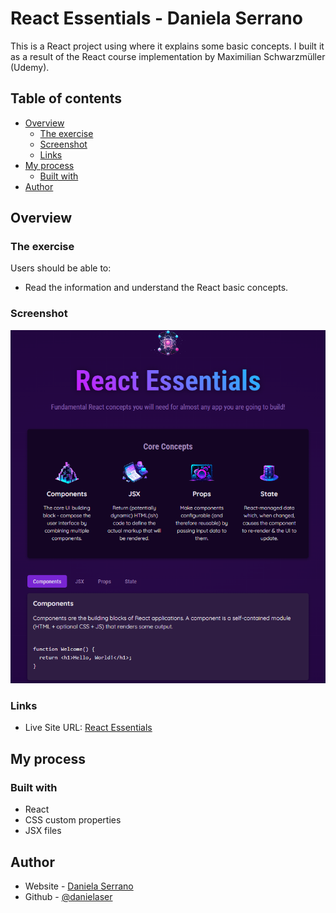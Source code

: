 # React Essentials - Daniela Serrano

This is a React project using where it explains some basic concepts. I built it as a result of the React course implementation by Maximilian Schwarzmüller (Udemy).

## Table of contents

- [Overview](#overview)
  - [The exercise](#the-exercise)
  - [Screenshot](#screenshot)
  - [Links](#links)
- [My process](#my-process)
  - [Built with](#built-with)
- [Author](#author)

## Overview

### The exercise

Users should be able to:

- Read the information and understand the React basic concepts.

### Screenshot

![](./src/assets/Screenshot.png)

### Links

- Live Site URL: [React Essentials](https://card-counter-score.netlify.app/)

## My process

### Built with

- React
- CSS custom properties
- JSX files

## Author

- Website - [Daniela Serrano](https://danielaser.github.io/)
- Github - [@danielaser](https://github.com/danielaser)
